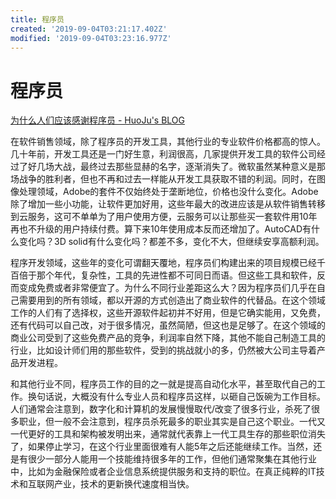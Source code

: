 ```yaml
---
title: 程序员
created: '2019-09-04T03:21:17.402Z'
modified: '2019-09-04T03:23:16.977Z'
---
```


# 程序员

[为什么人们应该感谢程序员 - HuoJu's BLOG](https://jhuo.ca/post/why_we_should_thank_programmer/)

在软件销售领域，除了程序员的开发工具，其他行业的专业软件价格都高的惊人。几十年前，开发工具还是一门好生意，利润很高，几家提供开发工具的软件公司经过了好几场大战，最终过去那些显赫的名字，逐渐消失了。微软虽然某种意义是那场战争的胜利者，但也不再和过去一样能从开发工具获取不错的利润。同时，在图像处理领域，Adobe的套件不仅始终处于垄断地位，价格也没什么变化。Adobe除了增加一些小功能，让软件更加好用，这些年最大的改进应该是从软件销售转移到云服务，这可不单单为了用户使用方便，云服务可以让那些买一套软件用10年再也不升级的用户持续付费。算下来10年使用成本反而还增加了。AutoCAD有什么变化吗？3D solid有什么变化吗？都差不多，变化不大，但继续安享高额利润。

程序开发领域，这些年的变化可谓翻天覆地，程序员们构建出来的项目规模已经千百倍于那个年代，复杂性，工具的先进性都不可同日而语。但这些工具和软件，反而变成免费或者非常便宜了。为什么不同行业差距这么大？因为程序员们几乎在自己需要用到的所有领域，都以开源的方式创造出了商业软件的代替品。在这个领域工作的人们有了选择权，这些开源软件起初并不好用，但是它确实能用，又免费，还有代码可以自己改，对于很多情况，虽然简陋，但这也是足够了。在这个领域的商业公司受到了这些免费产品的竞争，利润率自然下降，其他不能自己制造工具的行业，比如设计师们用的那些软件，受到的挑战就小的多，仍然被大公司主导着产品开发进程。

和其他行业不同，程序员工作的目的之一就是提高自动化水平，甚至取代自己的工作。换句话说，大概没有什么专业人员和程序员这样，以砸自己饭碗为工作目标。人们通常会注意到，数字化和计算机的发展慢慢取代/改变了很多行业，杀死了很多职业，但一般不会注意到，程序员杀死最多的职业其实是自己这个职业。一代又一代更好的工具和架构被发明出来，通常就代表靠上一代工具生存的那些职位消失了，如果停止学习，在这个行业里面很难有人能5年之后还能继续工作。当然，还是有很少一部分人能用一个技能维持很多年的工作，但他们通常聚集在其他行业中，比如为金融保险或者企业信息系统提供服务和支持的职位。在真正纯粹的IT技术和互联网产业，技术的更新换代速度相当快。
